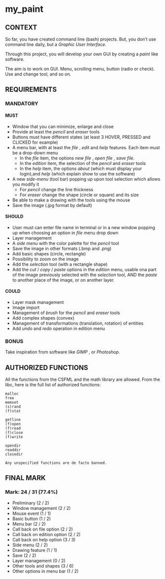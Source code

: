 # my_paint

## CONTEXT

So far, you have created command line (bash) projects. But, you don’t use command line daily, but a _Graphic User Interface_.

Through this project, you will develop your own GUI by creating a _paint_ like software.

The aim is to work on GUI. Menu, scrolling menu, button (radio or check). Use and change tool, and so on.

## REQUIREMENTS

### MANDATORY

#### MUST

- Window that you can minimize, enlarge and close
- Provide at least the _pencil_ and _eraser_ tools
- Buttons must have different states (at least 3 HOVER, PRESSED and CLICKED for example)
- A menu bar, with at least the _file_ , _edit_ and _help_ features. Each item must be a drop-down menu
  - In the _file_ item, the options _new file_ , _open file_ , _save file_.
  - In the _edition_ item, the selection of the _pencil_ and _eraser_ tools
  - In the _help_ item, the options _about_ (which must display your login),and _help_ (which explain show to use the software)
- A new _side-menu_ (tool bar) popping up upon tool selection which allows you modify it
  - For _pencil_ change the line thickness
  - For _eraser_ change the shape (circle or square) and its size
- Be able to make a drawing with the tools using the mouse
- Save the image (.jpg format by default)

#### SHOULD

- User must can enter file name in terminal or in a new window popping up when choosing an option in _file_ menu drop down
- Layer management
- A _side menu_ with the color palette for the _pencil_ tool
- Save the image in other formats (.bmp and .png)
- Add basic shapes (circle, rectangle)
- Possibility to zoom on the image
- Add the _selection_ tool (with a rectangle shape)
- Add the _cut_ / _copy_ / _paste_ options in the _edition_ menu, usable ona part of the image previously selected with the _selection_ tool, AND the _paste_ to another place of the image, or on another layer.

#### COULD

- Layer mask management
- Image import
- Management of _brush_ for the _pencil_ and _eraser_ tools
- Add complex shapes (convex)
- Management of transformations (translation, rotation) of entities
- Add _undo_ and _redo_ operation in edition menu

### BONUS

Take inspiration from software like _GIMP_ , or _Photoshop_.

## AUTHORIZED FUNCTIONS

All the functions from the CSFML and the math library are allowed.
From the libc, here is the full list of authorized functions:

```text
malloc
free
memset
(s)rand
(f)stat

getline
(f)open
(f)read
(f)close
(f)write

opendir
readdir
closedir
```

```text
Any unspecified functions are de facto banned.
```

## FINAL MARK

### Mark: 24 / 31 (77.4%)

- Preliminary (2 / 2)
- Window management (2 / 2)
- Mouse event (1 / 1)
- Basic button (1 / 2)
- Menu bar (2 / 2)
- Call back on file option (2 / 2)
- Call back on edition option (2 / 2)
- Call back on help option (3 / 3)
- Side menu (2 / 2)
- Drawing feature (1 / 1)
- Save (2 / 2)
- Layer management (0 / 2)
- Other tools and shapes (3 / 6)
- Other options in menu bar (1 / 2)

